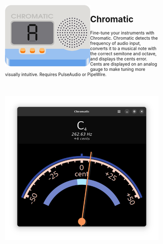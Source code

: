 <img src="/data/icons/icon.svg" align="left" height="200px" vspace="10px">

Chromatic
======

Fine-tune your instruments with Chromatic. 
Chromatic detects the frequency of audio input, converts it to a musical note with the correct semitone and octave, and displays the cents error. Cents are displayed on an analog gauge to make tuning more visually intuitive. Requires PulseAudio or PipeWire.

<br><br>

![Screenshot 0](./data/screenshots/chromatic-0.png)

<!-- Flatpak
--------------

You can install stable builds of Chromatic from [Flathub](https://flathub.org)
by using this command:

    flatpak remote-add --if-not-exists flathub https://flathub.org/repo/flathub.flatpakrepo
    flatpak install flathub io.github.nate_xyz.Chromatic

<a href="https://flathub.org/apps/details/io.github.nate_xyz.Chromatic"><img src="https://flathub.org/assets/badges/flathub-badge-en.png" width="200"/></a> -->



